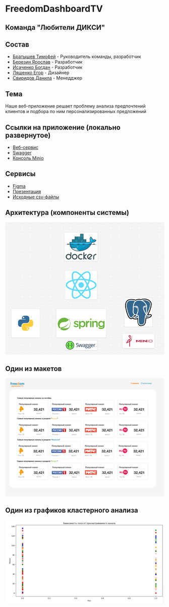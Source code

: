 # FreedomDashboardTV

## Команда "Любители ДИКСИ"

## Состав
* [Братышев Тимофей](https://github.com/TaimonFix) - Руководитель команды, разработчик
* [Березин Ярослав](https://github.com/BerezinYaroslav) - Разработчик
* [Исаченко Богдан](https://github.com/Doctorian-Bogdan) - Разработчик
* [Ляшенко Егор](https://github.com/egrdze) - Дизайнер
* [Свиридов Данила](https://github.com/dansvr25) - Менедджер

## Тема
Наше веб-приложение решает проблему анализа предпочтений клиентов и подбора по ним персонализированных предложений

## Ссылки на приложение (локально развернутое)
* [Веб-сервис](http://localhost:5173)
* [Swagger](http://localhost:8080/swagger-ui/index.html#/)
* [Консоль Minio](http://localhost:9000)

## Сервисы
* [Figma](https://www.figma.com/board/biT8SkzqGvvkH52GVWjzvo/%7B02%7D-%7B%25D0%259B%25D1%258E%25D0%25B1%25D0%25B8%25D1%2582%25D0%25B5%25D0%25BB%25D0%25B8-%25D0%2594%25D0%2598%25D0%259A%25D0%25A1%25D0%2598%7D?node-id=4022-1110&node-type=table&t=fgs4fJUfPLyeo1cv-0)
* [Презентация](https://drive.google.com/file/d/1ZaHZFkrgaV5PT30-VEZUFAWXcY1jhxcK/view?usp=drive_link)
* [Исходные csv-файлы](https://drive.google.com/drive/folders/1CBA3F3PWR7cYBzd05fxEMS-Ze_0VKMy0?usp=drive_link)

## Архитектура (компоненты системы)
![architecture.png](img/architecture.png)

## Один из макетов
![maket_1.jpeg](img/maket_1.jpeg)

## Один из графиков кластерного анализа
![cluster_analysis_3.jpeg](img/cluster_analysis_3.jpeg)